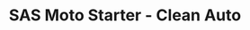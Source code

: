 ---
title: "SAS Moto Starter - Clean Auto"
url: /la-chatre/sas-moto-starter-clean-auto/
shop: réparation de voitures
---